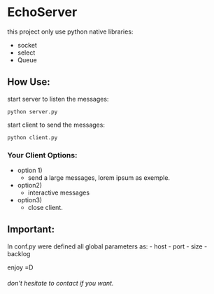 # EchoServer

this project only use python native libraries:
- socket
- select
- Queue


## How Use:

start server to listen the messages:
```
python server.py
```

start client to send the messages:
```
python client.py
```

### Your Client Options:
- option 1)
    - send a large messages, lorem ipsum as exemple.
- option2)
    - interactive messages
- option3)
    - close client.

## Important:

In conf.py were defined all global parameters as:
    - host
    - port
    - size
    - backlog


enjoy =D

###### don't hesitate to contact if you want.